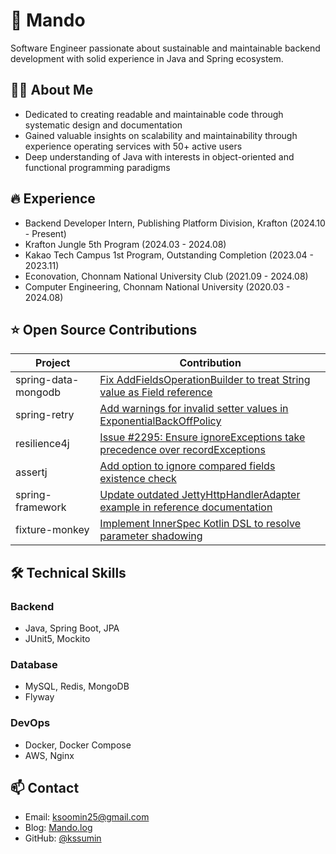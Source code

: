 # 🥟 Mando
Software Engineer passionate about sustainable and maintainable backend development with solid experience in Java and Spring ecosystem.

## 👩‍💻 About Me
* Dedicated to creating readable and maintainable code through systematic design and documentation
* Gained valuable insights on scalability and maintainability through experience operating services with 50+ active users
* Deep understanding of Java with interests in object-oriented and functional programming paradigms

## 🔥 Experience
* Backend Developer Intern, Publishing Platform Division, Krafton (2024.10 - Present)
* Krafton Jungle 5th Program (2024.03 - 2024.08)
* Kakao Tech Campus 1st Program, Outstanding Completion (2023.04 - 2023.11)
* Econovation, Chonnam National University Club (2021.09 - 2024.08)
* Computer Engineering, Chonnam National University (2020.03 - 2024.08)

## ⭐️ Open Source Contributions

| Project | Contribution |
|---------|--------------|
| spring-data-mongodb | [Fix AddFieldsOperationBuilder to treat String value as Field reference](https://github.com/spring-projects/spring-data-mongodb/pull/4959) |
| spring-retry | [Add warnings for invalid setter values in ExponentialBackOffPolicy](https://github.com/spring-projects/spring-retry/pull/492) |
| resilience4j | [Issue #2295: Ensure ignoreExceptions take precedence over recordExceptions](https://github.com/resilience4j/resilience4j/pull/2304) |
| assertj | [Add option to ignore compared fields existence check](https://github.com/assertj/assertj/pull/3836#issuecomment-2905885144) |
| spring-framework | [Update outdated JettyHttpHandlerAdapter example in reference documentation](https://github.com/spring-projects/spring-framework/pull/34877) |
| fixture-monkey | [Implement InnerSpec Kotlin DSL to resolve parameter shadowing](https://github.com/naver/fixture-monkey/pull/1196) |

## 🛠 Technical Skills
### Backend
* Java, Spring Boot, JPA
* JUnit5, Mockito

### Database
* MySQL, Redis, MongoDB
* Flyway

### DevOps
* Docker, Docker Compose
* AWS, Nginx

## 📫 Contact
* Email: ksoomin25@gmail.com
* Blog: [Mando.log](https://velog.io/@kssumin)
* GitHub: [@kssumin](https://github.com/kssumin)

